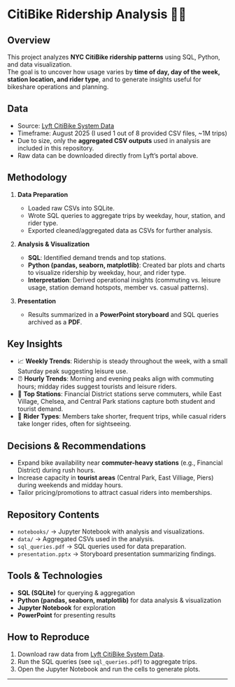 # CitiBike Ridership Analysis 🚴‍♀️

## Overview
This project analyzes **NYC CitiBike ridership patterns** using SQL, Python, and data visualization.  
The goal is to uncover how usage varies by **time of day, day of the week, station location, and rider type**, and to generate insights useful for bikeshare operations and planning.  

## Data
- Source: [Lyft CitiBike System Data](https://citibikenyc.com/system-data)  
- Timeframe: August 2025 (I used 1 out of 8 provided CSV files, ~1M trips)  
- Due to size, only the **aggregated CSV outputs** used in analysis are included in this repository.  
- Raw data can be downloaded directly from Lyft’s portal above.  

## Methodology
1. **Data Preparation**  
   - Loaded raw CSVs into SQLite.  
   - Wrote SQL queries to aggregate trips by weekday, hour, station, and rider type.  
   - Exported cleaned/aggregated data as CSVs for further analysis.  

2. **Analysis & Visualization**  
   - **SQL**: Identified demand trends and top stations.  
   - **Python (pandas, seaborn, matplotlib)**: Created bar plots and charts to visualize ridership by weekday, hour, and rider type.  
   - **Interpretation**: Derived operational insights (commuting vs. leisure usage, station demand hotspots, member vs. casual patterns).  

3. **Presentation**  
   - Results summarized in a **PowerPoint storyboard** and SQL queries archived as a **PDF**.  

## Key Insights
- 📈 **Weekly Trends**: Ridership is steady throughout the week, with a small Saturday peak suggesting leisure use.  
- ⏰ **Hourly Trends**: Morning and evening peaks align with commuting hours; midday rides suggest tourists and leisure riders.  
- 📍 **Top Stations**: Financial District stations serve commuters, while East Village, Chelsea, and Central Park stations capture both student and tourist demand.  
- 👥 **Rider Types**: Members take shorter, frequent trips, while casual riders take longer rides, often for sightseeing.  

## Decisions & Recommendations
- Expand bike availability near **commuter-heavy stations** (e.g., Financial District) during rush hours.  
- Increase capacity in **tourist areas** (Central Park, East Villiage, Piers) during weekends and midday hours.  
- Tailor pricing/promotions to attract casual riders into memberships.  

## Repository Contents
- `notebooks/` → Jupyter Notebook with analysis and visualizations.  
- `data/` → Aggregated CSVs used in the analysis.  
- `sql_queries.pdf` → SQL queries used for data preparation.  
- `presentation.pptx` → Storyboard presentation summarizing findings.  

## Tools & Technologies
- **SQL (SQLite)** for querying & aggregation  
- **Python (pandas, seaborn, matplotlib)** for data analysis & visualization  
- **Jupyter Notebook** for exploration  
- **PowerPoint** for presenting results  

## How to Reproduce
1. Download raw data from [Lyft CitiBike System Data](https://citibikenyc.com/system-data).  
2. Run the SQL queries (see `sql_queries.pdf`) to aggregate trips.  
3. Open the Jupyter Notebook and run the cells to generate plots.  

---
